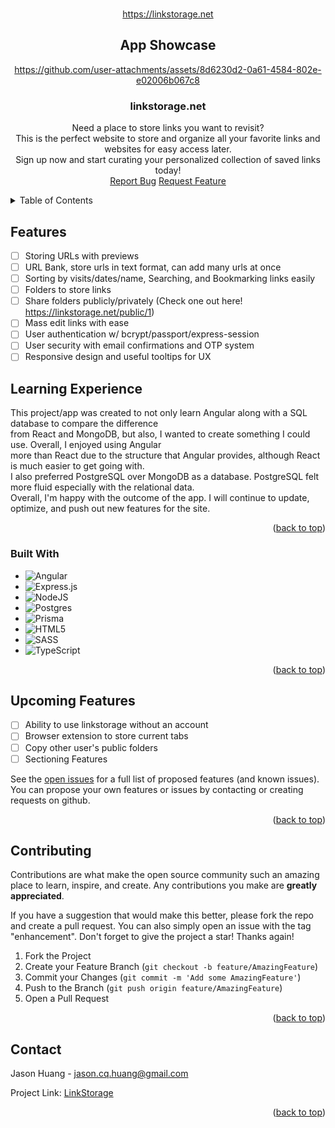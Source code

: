 <a name="readme-top"></a>

<!-- PROJECT LOGO -->
<br />
<div align="center">
<a href="https://linkstorage.net" target="_blank">https://linkstorage.net</a>
    
## App Showcase 
https://github.com/user-attachments/assets/8d6230d2-0a61-4584-802e-e02006b067c8



<h3 align="center">linkstorage.net</h3>
    Need a place to store links you want to revisit?
        <br />
    This is the perfect website to store and organize all your favorite links and websites for easy access later. 
        <br />
    Sign up now and start curating your personalized collection of saved links today!
    <br />
    <a href="https://github.com/JasonCqq/link-saver/issues/new?labels=bug&template=bug-report---.md">Report Bug</a>
    <a href="https://github.com/JasonCqq/link-saver/issues/new?labels=enhancement&template=feature-request---.md">Request Feature</a>


  </p>
</div>

<!-- TABLE OF CONTENTS -->
<details>
  <summary>Table of Contents</summary>
  <ol>
    <li>
      <a href="#about-the-project">About The Project</a>
      <ul>
        <li><a href="#built-with">Built With</a></li>
      </ul>
    </li>
    <li><a href="#contributing">Contributing</a></li>
    <li><a href="#contact">Contact</a></li>
  </ol>
</details>

## Features
- [ ] Storing URLs with previews
- [ ] URL Bank, store urls in text format, can add many urls at once
- [ ] Sorting by visits/dates/name, Searching, and Bookmarking links easily
- [ ] Folders to store links
- [ ] Share folders publicly/privately (Check one out here! https://linkstorage.net/public/1)
- [ ] Mass edit links with ease
- [ ] User authentication w/ bcrypt/passport/express-session
- [ ] User security with email confirmations and OTP system
- [ ] Responsive design and useful tooltips for UX

## Learning Experience

This project/app was created to not only learn Angular along with a SQL database to compare the difference
<br />
from React and MongoDB, but also, I wanted to create something I could use. Overall, I enjoyed using Angular
<br />
more than React due to the structure that Angular provides, although React is much easier to get going with.
<br />
I also preferred PostgreSQL over MongoDB as a database. PostgreSQL felt more fluid especially with the relational data.
<br />
Overall, I'm happy with the outcome of the app. I will continue to update, optimize, and push out new features for the site.

<p align="right">(<a href="#readme-top">back to top</a>)</p>

### Built With

- ![Angular](https://img.shields.io/badge/Angular-DD0031?style=for-the-badge&logo=angular&logoColor=white)
- ![Express.js](https://img.shields.io/badge/express.js-%23404d59.svg?style=for-the-badge&logo=express&logoColor=%2361DAFB)
- ![NodeJS](https://img.shields.io/badge/node.js-6DA55F?style=for-the-badge&logo=node.js&logoColor=white)
- ![Postgres](https://img.shields.io/badge/postgres-%23316192.svg?style=for-the-badge&logo=postgresql&logoColor=white)
- ![Prisma](https://img.shields.io/badge/Prisma-3982CE?style=for-the-badge&logo=Prisma&logoColor=white)
- ![HTML5](https://img.shields.io/badge/html5-%23E34F26.svg?style=for-the-badge&logo=html5&logoColor=white)
- ![SASS](https://img.shields.io/badge/SASS-hotpink.svg?style=for-the-badge&logo=SASS&logoColor=white)
- ![TypeScript](https://img.shields.io/badge/typescript-%23007ACC.svg?style=for-the-badge&logo=typescript&logoColor=white)
<p align="right">(<a href="#readme-top">back to top</a>)</p>

<!-- ROADMAP -->

## Upcoming Features
- [ ] Ability to use linkstorage without an account
- [ ] Browser extension to store current tabs
- [ ] Copy other user's public folders
- [ ] Sectioning Features

See the [open issues](https://github.com/github_username/repo_name/issues) for a full list of proposed features (and known issues).
You can propose your own features or issues by contacting or creating requests on github.

<p align="right">(<a href="#readme-top">back to top</a>)</p>

<!-- CONTRIBUTING -->

## Contributing

Contributions are what make the open source community such an amazing place to learn, inspire, and create. Any contributions you make are **greatly appreciated**.

If you have a suggestion that would make this better, please fork the repo and create a pull request. You can also simply open an issue with the tag "enhancement".
Don't forget to give the project a star! Thanks again!

1. Fork the Project
2. Create your Feature Branch (`git checkout -b feature/AmazingFeature`)
3. Commit your Changes (`git commit -m 'Add some AmazingFeature'`)
4. Push to the Branch (`git push origin feature/AmazingFeature`)
5. Open a Pull Request

<p align="right">(<a href="#readme-top">back to top</a>)</p>

<!-- CONTACT -->

## Contact

Jason Huang - jason.cq.huang@gmail.com

Project Link: [LinkStorage](https://github.com/JasonCqq/link-saver)

<p align="right">(<a href="#readme-top">back to top</a>)</p>

<!-- MARKDOWN LINKS & IMAGES -->

[contributors-shield]: https://img.shields.io/github/contributors/github_username/repo_name.svg?style=for-the-badge
[contributors-url]: https://github.com/JasonCqq/link-saver/graphs/contributors
[stars-shield]: https://img.shields.io/github/stars/github_username/repo_name.svg?style=for-the-badge
[stars-url]: https://github.com/JasonCqq/link-saver/stargazers
[issues-shield]: https://img.shields.io/github/issues/github_username/repo_name.svg?style=for-the-badge
[issues-url]: https://github.com/JasonCqq/link-saver/issues
[linkedin-shield]: https://img.shields.io/badge/-LinkedIn-black.svg?style=for-the-badge&logo=linkedin&colorB=555
[linkedin-url]: https://www.linkedin.com/in/jason-huang-38813324b/
